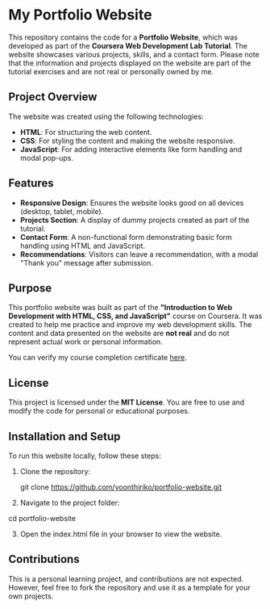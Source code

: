 # My Portfolio Website

This repository contains the code for a **Portfolio Website**, which was developed as part of the **Coursera Web Development Lab Tutorial**. The website showcases various projects, skills, and a contact form. Please note that the information and projects displayed on the website are part of the tutorial exercises and are not real or personally owned by me.

## Project Overview

The website was created using the following technologies:

- **HTML**: For structuring the web content.
- **CSS**: For styling the content and making the website responsive.
- **JavaScript**: For adding interactive elements like form handling and modal pop-ups.

## Features

- **Responsive Design**: Ensures the website looks good on all devices (desktop, tablet, mobile).
- **Projects Section**: A display of dummy projects created as part of the tutorial.
- **Contact Form**: A non-functional form demonstrating basic form handling using HTML and JavaScript.
- **Recommendations**: Visitors can leave a recommendation, with a modal "Thank you" message after submission.

## Purpose

This portfolio website was built as part of the **"Introduction to Web Development with HTML, CSS, and JavaScript"** course on Coursera. It was created to help me practice and improve my web development skills. The content and data presented on the website are **not real** and do not represent actual work or personal information.

You can verify my course completion certificate [here](https://www.coursera.org/account/accomplishments/verify/0Z8V611NBKG2).

## License

This project is licensed under the **MIT License**. You are free to use and modify the code for personal or educational purposes.

## Installation and Setup

To run this website locally, follow these steps:

1. Clone the repository:

   git clone https://github.com/yoonthiriko/portfolio-website.git

2. Navigate to the project folder:

  cd portfolio-website

3. Open the index.html file in your browser to view the website.

## Contributions
This is a personal learning project, and contributions are not expected. However, feel free to fork the repository and use it as a template for your own projects.

